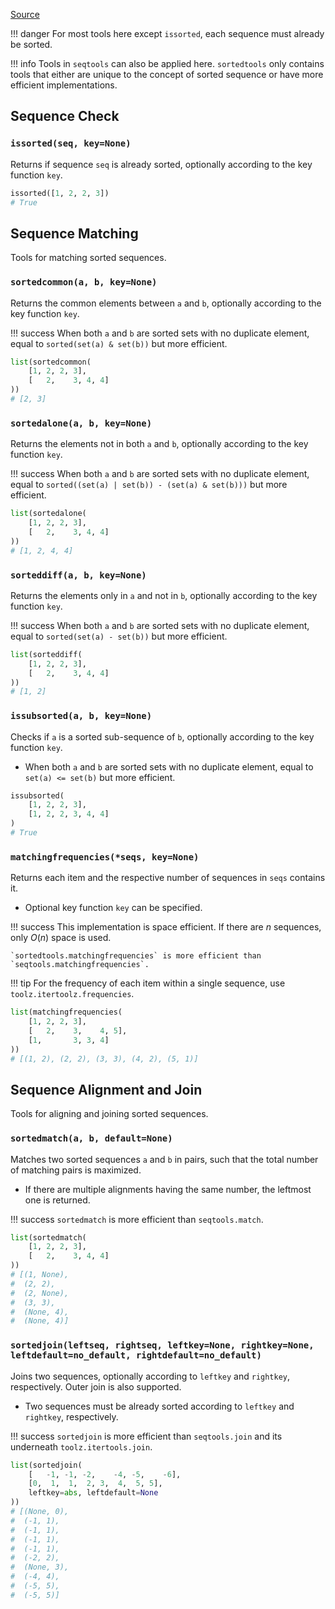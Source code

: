 [Source](https://github.com/chuanconggao/extratools/blob/master/extratools/sortedtools.py)

!!! danger
    For most tools here except `issorted`, each sequence must already be sorted.

!!! info
    Tools in `seqtools` can also be applied here. `sortedtools` only contains tools that either are unique to the concept of sorted sequence or have more efficient implementations.

## Sequence Check

### `issorted(seq, key=None)`

Returns if sequence `seq` is already sorted, optionally according to the key function `key`.

``` python
issorted([1, 2, 2, 3])
# True
```

## Sequence Matching

Tools for matching sorted sequences.

### `sortedcommon(a, b, key=None)`

Returns the common elements between `a` and `b`, optionally according to the key function `key`.

!!! success
    When both `a` and `b` are sorted sets with no duplicate element, equal to `sorted(set(a) & set(b))` but more efficient.

``` python
list(sortedcommon(
    [1, 2, 2, 3],
    [   2,    3, 4, 4]
))
# [2, 3]
```

### `sortedalone(a, b, key=None)`

Returns the elements not in both `a` and `b`, optionally according to the key function `key`.

!!! success
    When both `a` and `b` are sorted sets with no duplicate element, equal to `sorted((set(a) | set(b)) - (set(a) & set(b)))` but more efficient.

``` python
list(sortedalone(
    [1, 2, 2, 3],
    [   2,    3, 4, 4]
))
# [1, 2, 4, 4]
```

### `sorteddiff(a, b, key=None)`

Returns the elements only in `a` and not in `b`, optionally according to the key function `key`.

!!! success
    When both `a` and `b` are sorted sets with no duplicate element, equal to `sorted(set(a) - set(b))` but more efficient.

``` python
list(sorteddiff(
    [1, 2, 2, 3],
    [   2,    3, 4, 4]
))
# [1, 2]
```

### `issubsorted(a, b, key=None)`

Checks if `a` is a sorted sub-sequence of `b`, optionally according to the key function `key`.

- When both `a` and `b` are sorted sets with no duplicate element, equal to `set(a) <= set(b)` but more efficient.

``` python
issubsorted(
    [1, 2, 2, 3],
    [1, 2, 2, 3, 4, 4]
)
# True
```

### `matchingfrequencies(*seqs, key=None)`

Returns each item and the respective number of sequences in `seqs` contains it.

- Optional key function `key` can be specified.

!!! success
    This implementation is space efficient. If there are $n$ sequences, only $O(n)$ space is used.

    `sortedtools.matchingfrequencies` is more efficient than `seqtools.matchingfrequencies`.

!!! tip
    For the frequency of each item within a single sequence, use `toolz.itertoolz.frequencies`.

``` python
list(matchingfrequencies(
    [1, 2, 2, 3],
    [   2,    3,    4, 5],
    [1,       3, 3, 4]
))
# [(1, 2), (2, 2), (3, 3), (4, 2), (5, 1)]
```

## Sequence Alignment and Join

Tools for aligning and joining sorted sequences.

### `sortedmatch(a, b, default=None)`

Matches two sorted sequences `a` and `b` in pairs, such that the total number of matching pairs is maximized.

- If there are multiple alignments having the same number, the leftmost one is returned.

!!! success
    `sortedmatch` is more efficient than `seqtools.match`.

``` python
list(sortedmatch(
    [1, 2, 2, 3],
    [   2,    3, 4, 4]
))
# [(1, None),
#  (2, 2),
#  (2, None),
#  (3, 3),
#  (None, 4),
#  (None, 4)]
```

### `sortedjoin(leftseq, rightseq, leftkey=None, rightkey=None, leftdefault=no_default, rightdefault=no_default)`

Joins two sequences, optionally according to `leftkey` and `rightkey`, respectively. Outer join is also supported.

- Two sequences must be already sorted according to `leftkey` and `rightkey`, respectively.

!!! success
    `sortedjoin` is more efficient than `seqtools.join` and its underneath `toolz.itertools.join`.

``` python
list(sortedjoin(
    [   -1, -1, -2,    -4, -5,    -6],
    [0,  1,  1,  2, 3,  4,  5, 5],
    leftkey=abs, leftdefault=None
))
# [(None, 0),
#  (-1, 1),
#  (-1, 1),
#  (-1, 1),
#  (-1, 1),
#  (-2, 2),
#  (None, 3),
#  (-4, 4),
#  (-5, 5),
#  (-5, 5)]
```
